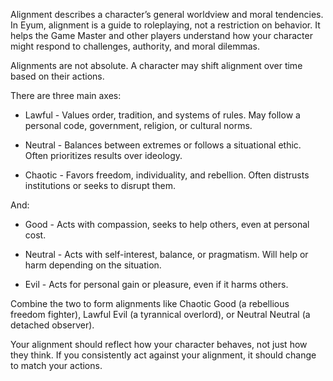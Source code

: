 Alignment describes a character’s general worldview and moral tendencies. In Eyum, alignment is a guide to roleplaying, not a restriction on behavior. It helps the Game Master and other players understand how your character might respond to challenges, authority, and moral dilemmas.

Alignments are not absolute. A character may shift alignment over time based on their actions.

There are three main axes:

- Lawful - Values order, tradition, and systems of rules. May follow a personal code, government, religion, or cultural norms.
    
- Neutral - Balances between extremes or follows a situational ethic. Often prioritizes results over ideology.
    
- Chaotic - Favors freedom, individuality, and rebellion. Often distrusts institutions or seeks to disrupt them.
    

And:

- Good - Acts with compassion, seeks to help others, even at personal cost.
    
- Neutral - Acts with self-interest, balance, or pragmatism. Will help or harm depending on the situation.
    
- Evil - Acts for personal gain or pleasure, even if it harms others.
    

Combine the two to form alignments like Chaotic Good (a rebellious freedom fighter), Lawful Evil (a tyrannical overlord), or Neutral Neutral (a detached observer).

Your alignment should reflect how your character behaves, not just how they think. If you consistently act against your alignment, it should change to match your actions.